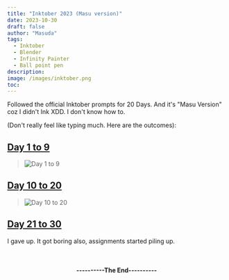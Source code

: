 ```yaml
---
title: "Inktober 2023 (Masu version)"
date: 2023-10-30
draft: false
author: "Masuda"
tags:
  - Inktober
  - Blender
  - Infinity Painter
  - Ball point pen
description: 
image: /images/inktober.png
toc: 
---
```


Followed the official Inktober prompts for 20 Days. And it's "Masu Version" coz I didn't Ink XDD. I don't know how to.

(Don't really feel like typing much. Here are the outcomes):

## <u> Day 1 to 9 </u>
> <img src="/images/day1-9.jpg" alt="Day 1 to 9" style="max-width: 100%; height: auto;">


## <u> Day 10 to 20 </u>
> <img src="/images/day10-20.jpg" alt="Day 10 to 20" style="max-width: 100%; height: auto;">

## <u> Day 21 to 30 </u>
I gave up. It got boring also, assignments started piling up.


<br>

<h4> <p style="text-align: center;">----------The End----------</p> <h4>